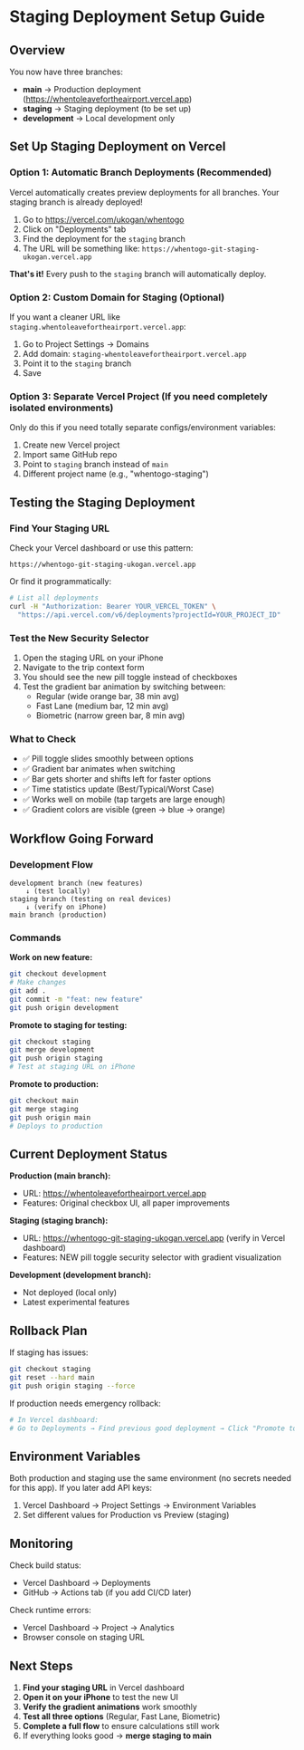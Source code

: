 # Staging Deployment Setup Guide

## Overview
You now have three branches:
- **main** → Production deployment (https://whentoleavefortheairport.vercel.app)
- **staging** → Staging deployment (to be set up)
- **development** → Local development only

## Set Up Staging Deployment on Vercel

### Option 1: Automatic Branch Deployments (Recommended)

Vercel automatically creates preview deployments for all branches. Your staging branch is already deployed!

1. Go to https://vercel.com/ukogan/whentogo
2. Click on "Deployments" tab
3. Find the deployment for the `staging` branch
4. The URL will be something like: `https://whentogo-git-staging-ukogan.vercel.app`

**That's it!** Every push to the `staging` branch will automatically deploy.

### Option 2: Custom Domain for Staging (Optional)

If you want a cleaner URL like `staging.whentoleavefortheairport.vercel.app`:

1. Go to Project Settings → Domains
2. Add domain: `staging-whentoleavefortheairport.vercel.app`
3. Point it to the `staging` branch
4. Save

### Option 3: Separate Vercel Project (If you need completely isolated environments)

Only do this if you need totally separate configs/environment variables:

1. Create new Vercel project
2. Import same GitHub repo
3. Point to `staging` branch instead of `main`
4. Different project name (e.g., "whentogo-staging")

## Testing the Staging Deployment

### Find Your Staging URL

Check your Vercel dashboard or use this pattern:
```
https://whentogo-git-staging-ukogan.vercel.app
```

Or find it programmatically:
```bash
# List all deployments
curl -H "Authorization: Bearer YOUR_VERCEL_TOKEN" \
  "https://api.vercel.com/v6/deployments?projectId=YOUR_PROJECT_ID"
```

### Test the New Security Selector

1. Open the staging URL on your iPhone
2. Navigate to the trip context form
3. You should see the new pill toggle instead of checkboxes
4. Test the gradient bar animation by switching between:
   - Regular (wide orange bar, 38 min avg)
   - Fast Lane (medium bar, 12 min avg)
   - Biometric (narrow green bar, 8 min avg)

### What to Check

- ✅ Pill toggle slides smoothly between options
- ✅ Gradient bar animates when switching
- ✅ Bar gets shorter and shifts left for faster options
- ✅ Time statistics update (Best/Typical/Worst Case)
- ✅ Works well on mobile (tap targets are large enough)
- ✅ Gradient colors are visible (green → blue → orange)

## Workflow Going Forward

### Development Flow
```
development branch (new features)
    ↓ (test locally)
staging branch (testing on real devices)
    ↓ (verify on iPhone)
main branch (production)
```

### Commands

**Work on new feature:**
```bash
git checkout development
# Make changes
git add .
git commit -m "feat: new feature"
git push origin development
```

**Promote to staging for testing:**
```bash
git checkout staging
git merge development
git push origin staging
# Test at staging URL on iPhone
```

**Promote to production:**
```bash
git checkout main
git merge staging
git push origin main
# Deploys to production
```

## Current Deployment Status

**Production (main branch):**
- URL: https://whentoleavefortheairport.vercel.app
- Features: Original checkbox UI, all paper improvements

**Staging (staging branch):**
- URL: https://whentogo-git-staging-ukogan.vercel.app (verify in Vercel dashboard)
- Features: NEW pill toggle security selector with gradient visualization

**Development (development branch):**
- Not deployed (local only)
- Latest experimental features

## Rollback Plan

If staging has issues:
```bash
git checkout staging
git reset --hard main
git push origin staging --force
```

If production needs emergency rollback:
```bash
# In Vercel dashboard:
# Go to Deployments → Find previous good deployment → Click "Promote to Production"
```

## Environment Variables

Both production and staging use the same environment (no secrets needed for this app). If you later add API keys:

1. Vercel Dashboard → Project Settings → Environment Variables
2. Set different values for Production vs Preview (staging)

## Monitoring

Check build status:
- Vercel Dashboard → Deployments
- GitHub → Actions tab (if you add CI/CD later)

Check runtime errors:
- Vercel Dashboard → Project → Analytics
- Browser console on staging URL

## Next Steps

1. **Find your staging URL** in Vercel dashboard
2. **Open it on your iPhone** to test the new UI
3. **Verify the gradient animations** work smoothly
4. **Test all three options** (Regular, Fast Lane, Biometric)
5. **Complete a full flow** to ensure calculations still work
6. If everything looks good → **merge staging to main**
